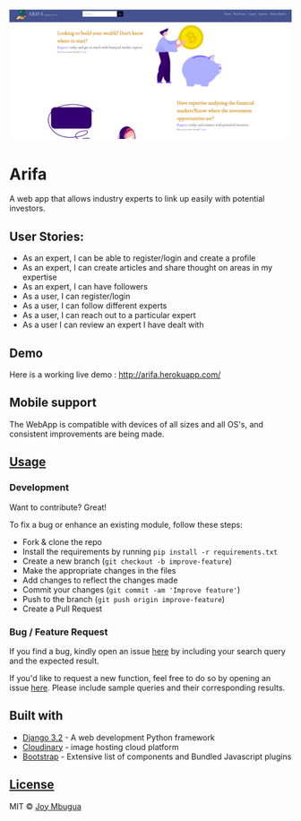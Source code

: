 # ![screenshot](https://github.com/JoyMbugua/arifa/blob/master/static/images/Screenshot.png)

# Arifa

A web app that allows industry experts to link up easily with potential investors.

## User Stories:
* As an expert, I can be able to register/login and create a profile
* As an expert, I can create articles and share thought on areas in my expertise
* As an expert, I can have followers
* As a user, I can register/login
* As a user, I can follow different experts
* As a user, I can reach out to a particular expert
* As a user I can review an expert I have dealt with


## Demo

Here is a working live demo : <http://arifa.herokuapp.com/>

## Mobile support

The WebApp is compatible with devices of all sizes and all OS's, and consistent improvements are being made.



## [Usage](http://arifa.herokuapp.com/)

### Development

Want to contribute? Great!

To fix a bug or enhance an existing module, follow these steps:

- Fork & clone the repo
- Install the requirements by running `pip install -r requirements.txt`  
- Create a new branch (`git checkout -b improve-feature`)
- Make the appropriate changes in the files
- Add changes to reflect the changes made
- Commit your changes (`git commit -am 'Improve feature'`)
- Push to the branch (`git push origin improve-feature`)
- Create a Pull Request

### Bug / Feature Request

If you find a bug, kindly open an issue [here](https://github.com/JoyMbugua/arifa/issues/new) by including your search query and the expected result.

If you'd like to request a new function, feel free to do so by opening an issue [here](https://github.com/JoyMbugua/arifa/issues/new). Please include sample queries and their corresponding results.

## Built with

- [Django 3.2](https://docs.djangoproject.com/en/3.2/) - A web development Python framework
- [Cloudinary](https://cloudinary.com/documentation/django_image_and_video_upload#django_forms_and_models) - image hosting cloud platform
- [Bootstrap](https://getbootstrap.com/docs/4.6/getting-started/introduction/) - Extensive list of components and Bundled Javascript plugins


## [License](https://github.com/JoyMbugua/arifa/blob/master/LICENSE)

MIT © [Joy Mbugua ](https://github.com/JoyMbugua)